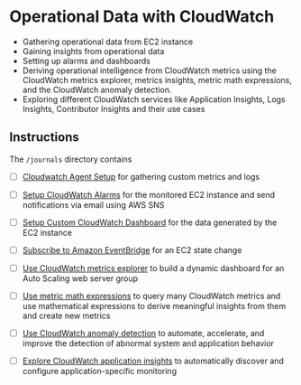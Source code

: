# Operational Data with CloudWatch

- Gathering operational data from EC2 instance
- Gaining insights from operational data
- Setting up alarms and dashboards
- Deriving operational intelligence from CloudWatch metrics using the CloudWatch metrics explorer, metrics insights, metric math expressions, and the CloudWatch anomaly detection.
- Exploring different CloudWatch services like Application Insights, Logs Insights, Contributor Insights and their use cases

## Instructions

The `/journals` directory contains

- [ ] [Cloudwatch Agent Setup](journals/setup-cloudwatch-agent.md) for gathering custom metrics and logs

- [ ] [Setup CloudWatch Alarms](journals/setup-cloudwatch-alarm.md) for the monitored EC2 instance and send notifications via email using AWS SNS

- [ ] [Setup Custom CloudWatch Dashboard](journals/setup-cloudwatch-dashboard.md) for the data generated by the EC2 instance

- [ ] [Subscribe to Amazon EventBridge](journals/subscribe-amazon-eventbridge.md) for an EC2 state change

- [ ] [Use CloudWatch metrics explorer](journals/cloudwatch-metrics-explorer.md) to build a dynamic dashboard for an Auto Scaling web server group

- [ ] [Use metric math expressions](journals/metric-math-expressions.md) to query many CloudWatch metrics and use mathematical expressions to derive meaningful insights from them and create new metrics

- [ ] [Use CloudWatch anomaly detection](journals/cloudwatch-anomaly-detection.md) to automate, accelerate, and improve the detection of abnormal system and application behavior

- [ ] [Explore CloudWatch application insights](journals/cloudwatch-application-insights.md) to automatically discover and configure application-specific monitoring